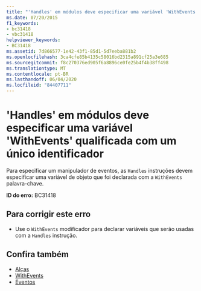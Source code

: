 ```yaml
---
title: "'Handles' em módulos deve especificar uma variável 'WithEvents' qualificada com um único identificador"
ms.date: 07/20/2015
f1_keywords:
- bc31418
- vbc31418
helpviewer_keywords:
- BC31418
ms.assetid: 7d866577-1e42-43f1-85d1-5d7eeba881b2
ms.openlocfilehash: 3ca4cfe85b4135c58016bd2315a891cf25a3e685
ms.sourcegitcommit: f8c270376ed905f6a8896ce0fe25b4f4b38ff498
ms.translationtype: MT
ms.contentlocale: pt-BR
ms.lasthandoff: 06/04/2020
ms.locfileid: "84407711"
---
```

# <a name="handles-in-modules-must-specify-a-withevents-variable-qualified-with-a-single-identifier"></a>'Handles' em módulos deve especificar uma variável 'WithEvents' qualificada com um único identificador
Para especificar um manipulador de eventos, as `Handles` instruções devem especificar uma variável de objeto que foi declarada com a `WithEvents` palavra-chave.  
  
 **ID do erro:** BC31418  
  
## <a name="to-correct-this-error"></a>Para corrigir este erro  
  
- Use o `WithEvents` modificador para declarar variáveis que serão usadas com a `Handles` instrução.  
  
## <a name="see-also"></a>Confira também

- [Alças](../language-reference/statements/handles-clause.md)
- [WithEvents](../language-reference/modifiers/withevents.md)
- [Eventos](../programming-guide/language-features/events/index.md)
